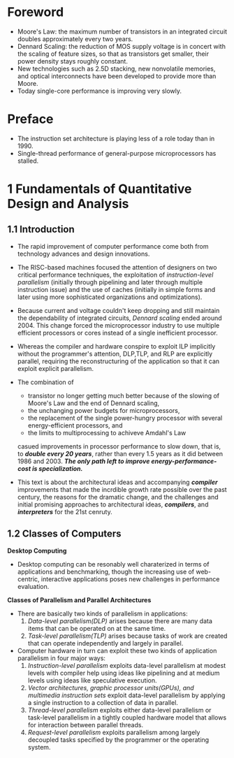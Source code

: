 # Foreword
- Moore's Law: the maximum number of transistors in an integrated circuit doubles approximately every two years.
- Dennard Scaling: the reduction of MOS supply voltage is in concert with the scaling of feature sizes, so that as transistors get smaller, their power density stays roughly constant.
- New technologies such as 2.5D stacking, new nonvolatile memories, and optical interconnects have been developed to provide more than Moore.
- Today single-core performance is improving very slowly.
# Preface
- The instruction set architecture is playing less of a role today than in 1990.
- Single-thread performance of general-purpose microprocessors has stalled.
# 1 Fundamentals of Quantitative Design and Analysis
## 1.1 Introduction
- The rapid improvement of computer performance come both from technology advances and design innovations.
- The RISC-based machines focused the attention of designers on two critical performance techniques, the exploitation of *instruction-level parallelism* (initially through pipelining and later through multiple instruction issue) and the use of caches (initially in simple forms and later using more sophisticated organizations and optimizations).
- Because current and voltage couldn't keep dropping and still maintain the dependability of integrated circuits, *Dennard scaling* ended around 2004. This change forced the microprocessor industry to use multiple efficient processors or cores instead of a single inefficient processor.
- Whereas the compiler and hardware conspire to exploit ILP implicitly without the programmer's attention, DLP,TLP, and RLP are explicitly parallel, requiring the reconstructuring of the application so that it can exploit explicit parallelism.
- The combination of
  - transistor no longer getting much better because of the slowing of Moore's Law and the end of Dennard scaling,
  - the unchanging power budgets for microprocessors,
  - the replacement of the single power-hungry processor with several energy-efficient processors, and
  - the limits to multiprocessing to achiveve Amdahl's Law
  
  casued improvements in processor performance to slow down, that is, to ***double every 20 years***, rather than every 1.5 years as it did between 1986 and 2003.
  ***The only path left to improve energy-performance-cost is specialization.***
- This text is about the architectural ideas and accompanying ***compiler*** improvements that made the incrdible growth rate possible over the past century, the reasons for the dramatic change, and the challenges and initial promising approaches to architectural ideas, ***compilers***, and ***interpreters*** for the 21st cenruty.
## 1.2 Classes of Computers
**Desktop Computing**
- Desktop computing can be resonably well charaterized in terms of applications and benchmarking, though the increasing use of web-centric, interactive applications poses new challenges in performance evaluation.

**Classes of Parallelism and Parallel Architectures**
- There are basically two kinds of parallelism in applications:
  1. *Data-level parallelism(DLP)* arises because there are many data items that can be operated on at the same time.
  2. *Task-level parallelism(TLP)* arises because tasks of work are created that can operate independently and largely in parallel.
- Computer hardware in turn can exploit these two kinds of application parallelism in four major ways:
  1. *Instruction-level parallelism* exploits data-level parallelism at modest levels with compiler help using ideas like pipelining and at medium levels using ideas like speculative execution.
  2. *Vector architectures, graphic processor units(GPUs), and multimedia instruction sets* exploit data-level parallelism by applying a single instruction to a collection of data in parallel.
  3. *Thread-level parallelism* exploits either data-level parallelism or task-level parallelism in a tightly coupled hardware model that allows for interaction between parallel threads.
  4. *Request-level parallelism* exploits parallelism among largely decoupled tasks specified by the programmer or the operating system.
